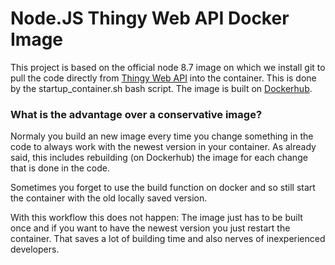 # Node.JS Thingy Web API Docker Image

This project is based on the official node 8.7 image on which we install git to pull the code directly from [Thingy Web API](https://github.com/ASE-thingy-blue/thingy-api-blue) into the container. This is done by the startup_container.sh bash script.
The image is built on [Dockerhub](https://hub.docker.com/r/aseteamblue/thingy-api-blue-docker/).

### What is the advantage over a conservative image?
Normaly you build an new image every time you change something in the code to always work with the newest version in your container. As already said, this includes rebuilding (on Dockerhub) the image for each change that is done in the code.

Sometimes you forget to use the build function on docker and so still start the container with the old locally saved version.

With this workflow this does not happen: The image just has to be built once and if you want to have the newest version you just restart the container.
That saves a lot of building time and also nerves of inexperienced developers.
